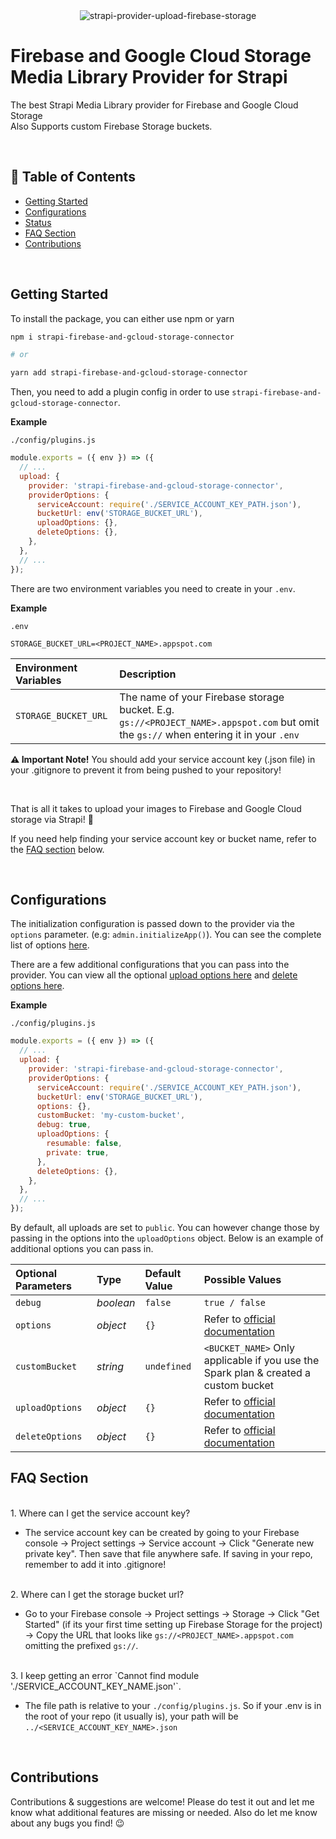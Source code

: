 <div style="display: flex; align-items:center; justify-content: center; width: 100%">
  <img src="https://i.ibb.co/Nm9r7ss/bg.png" alt="strapi-provider-upload-firebase-storage">
</div>

# Firebase and Google Cloud Storage Media Library Provider for Strapi

The best Strapi Media Library provider for Firebase and Google Cloud Storage
<br>
Also Supports custom Firebase Storage buckets.

<br>

## 📝 Table of Contents

- [Getting Started](#getting-started)
- [Configurations](#configurations)
- [Status](#status)
- [FAQ Section](#faq-section)
- [Contributions](#contributions)

<br>

## Getting Started

To install the package, you can either use npm or yarn

```bash
npm i strapi-firebase-and-gcloud-storage-connector

# or

yarn add strapi-firebase-and-gcloud-storage-connector
```

Then, you need to add a plugin config in order to use `strapi-firebase-and-gcloud-storage-connector`.

**Example**

`./config/plugins.js`

```js
module.exports = ({ env }) => ({
  // ...
  upload: {
    provider: 'strapi-firebase-and-gcloud-storage-connector',
    providerOptions: {
      serviceAccount: require('./SERVICE_ACCOUNT_KEY_PATH.json'),
      bucketUrl: env('STORAGE_BUCKET_URL'),
      uploadOptions: {},
      deleteOptions: {},
    },
  },
  // ...
});
```

There are two environment variables you need to create in your `.env`.

**Example**

`.env`

```env
STORAGE_BUCKET_URL=<PROJECT_NAME>.appspot.com
```

| Environment Variables | Description                                                                                                                           |
| :-------------------- | :------------------------------------------------------------------------------------------------------------------------------------ |
| `STORAGE_BUCKET_URL`  | The name of your Firebase storage bucket. E.g. `gs://<PROJECT_NAME>.appspot.com` but omit the `gs://` when entering it in your `.env` |

**⚠ Important Note!**
You should add your service account key (.json file) in your .gitignore to prevent it from being pushed to your repository!

<br>

That is all it takes to upload your images to Firebase and Google Cloud storage via Strapi! 🎊

If you need help finding your service account key or bucket name, refer to the [FAQ section](#faq-section) below.

<br>

## Configurations

The initialization configuration is passed down to the provider via the `options` parameter. (e.g: `admin.initializeApp()`). You can see the complete list of options [here](https://firebase.google.com/docs/database/admin/start).

There are a few additional configurations that you can pass into the provider. You can view all the optional [upload options here](https://googleapis.dev/nodejs/storage/latest/global.html#CreateWriteStreamOptions) and [delete options here](https://googleapis.dev/nodejs/storage/latest/File.html#delete).

**Example**

`./config/plugins.js`

```js
module.exports = ({ env }) => ({
  // ...
  upload: {
    provider: 'strapi-firebase-and-gcloud-storage-connector',
    providerOptions: {
      serviceAccount: require('./SERVICE_ACCOUNT_KEY_PATH.json'),
      bucketUrl: env('STORAGE_BUCKET_URL'),
      options: {},
      customBucket: 'my-custom-bucket',
      debug: true,
      uploadOptions: {
        resumable: false,
        private: true,
      },
      deleteOptions: {},
    },
  },
  // ...
});
```

By default, all uploads are set to `public`. You can however change those by passing in the options into the `uploadOptions` object. Below is an example of additional options you can pass in.

| Optional Parameters | Type      | Default Value | Possible Values                                                                                                      |
| :------------------ | :-------- | :------------ | :------------------------------------------------------------------------------------------------------------------- |
| `debug`             | _boolean_ | `false`       | `true / false`                                                                                                       |
| `options`           | _object_  | `{}`          | Refer to [official documentation](https://firebase.google.com/docs/admin/setup)                                      |
| `customBucket`      | _string_  | `undefined`   | `<BUCKET_NAME>` Only applicable if you use the Spark plan & created a custom bucket                                  |
| `uploadOptions`     | _object_  | `{}`          | Refer to [official documentation](https://googleapis.dev/nodejs/storage/latest/global.html#CreateWriteStreamOptions) |
| `deleteOptions`     | _object_  | `{}`          | Refer to [official documentation](https://googleapis.dev/nodejs/storage/latest/File.html#delete)                     |

## FAQ Section

<br>
1. Where can I get the service account key?

- The service account key can be created by going to your Firebase console → Project settings → Service account → Click "Generate new private key". Then save that file anywhere safe. If saving in your repo, remember to add it into .gitignore!

<br>
2. Where can I get the storage bucket url?

- Go to your Firebase console → Project settings → Storage → Click "Get Started" (if its your first time setting up Firebase Storage for the project) → Copy the URL that looks like `gs://<PROJECT_NAME>.appspot.com` omitting the prefixed `gs://`.

<br>
3. I keep getting an error `Cannot find module './SERVICE_ACCOUNT_KEY_NAME.json'`.

- The file path is relative to your `./config/plugins.js`. So if your .env is in the root of your repo (it usually is), your path will be `../<SERVICE_ACCOUNT_KEY_NAME>.json`

<br>

## Contributions

Contributions & suggestions are welcome! Please do test it out and let me know what additional features are missing or needed. Also do let me know about any bugs you find! 😉
